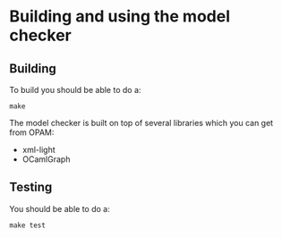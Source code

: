 # Building and using the model checker

## Building

To build you should be able to do a: 

    make

The model checker is built on top of several libraries which you can
get from OPAM:

- xml-light
- OCamlGraph

## Testing

You should be able to do a:

    make test


